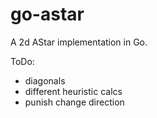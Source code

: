 # go-astar

A 2d AStar implementation in Go.

ToDo:
- diagonals
- different heuristic calcs
- punish change direction

